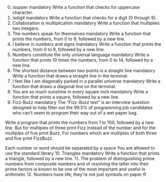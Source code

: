 0. isupper
mandatory
Write a function that checks for uppercase character.
1. isdigit
mandatory
Write a function that checks for a digit (0 through 9).
2. Collaboration is multiplication
mandatory
Write a function that multiplies two integers.
3. The numbers speak for themselves
mandatory
Write a function that prints the numbers, from 0 to 9, followed by a new line.
4. I believe in numbers and signs
mandatory
Write a function that prints the numbers, from 0 to 9, followed by a new line.
5. Numbers constitute the only universal language
mandatory
Write a function that prints 10 times the numbers, from 0 to 14, followed by a new line.
6. The shortest distance between two points is a straight line
mandatory
Write a function that draws a straight line in the terminal.
7. I feel like I am diagonally parked in a parallel universe
mandatory
Write a function that draws a diagonal line on the terminal.
8. You are so much sunshine in every square inch
mandatory
Write a function that prints a square, followed by a new line.
9. Fizz-Buzz
mandatory
The “Fizz-Buzz test” is an interview question designed to help filter out the 99.5% of programming job candidates who can’t seem to program their way out of a wet paper bag.

Write a program that prints the numbers from 1 to 100, followed by a new line. But for multiples of three print Fizz instead of the number and for the multiples of five print Buzz. For numbers which are multiples of both three and five print FizzBuzz.

Each number or word should be separated by a space
You are allowed to use the standard library
10. Triangles
mandatory
Write a function that prints a triangle, followed by a new line.
11. The problem of distinguishing prime numbers from composite numbers and of resolving the latter into their prime factors is known to be one of the most important and useful in arithmetic
12. Numbers have life; they're not just symbols on paper
ff
